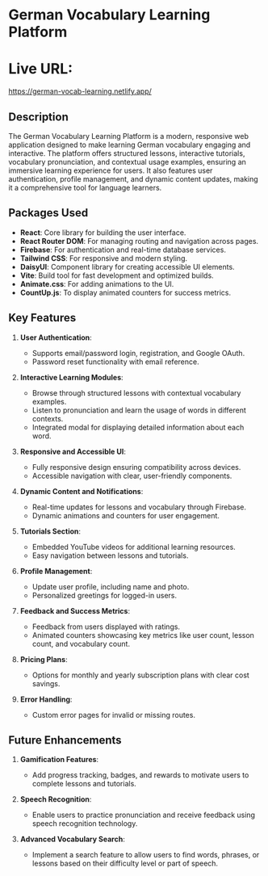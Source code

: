 # German Vocabulary Learning Platform

# Live URL:
https://german-vocab-learning.netlify.app/

## Description

The German Vocabulary Learning Platform is a modern, responsive web application designed to make learning German vocabulary engaging and interactive. The platform offers structured lessons, interactive tutorials, vocabulary pronunciation, and contextual usage examples, ensuring an immersive learning experience for users. It also features user authentication, profile management, and dynamic content updates, making it a comprehensive tool for language learners.

## Packages Used

- **React**: Core library for building the user interface.
- **React Router DOM**: For managing routing and navigation across pages.
- **Firebase**: For authentication and real-time database services.
- **Tailwind CSS**: For responsive and modern styling.
- **DaisyUI**: Component library for creating accessible UI elements.
- **Vite**: Build tool for fast development and optimized builds.
- **Animate.css**: For adding animations to the UI.
- **CountUp.js**: To display animated counters for success metrics.

## Key Features

1. **User Authentication**:
   - Supports email/password login, registration, and Google OAuth.
   - Password reset functionality with email reference.

2. **Interactive Learning Modules**:
   - Browse through structured lessons with contextual vocabulary examples.
   - Listen to pronunciation and learn the usage of words in different contexts.
   - Integrated modal for displaying detailed information about each word.

3. **Responsive and Accessible UI**:
   - Fully responsive design ensuring compatibility across devices.
   - Accessible navigation with clear, user-friendly components.

4. **Dynamic Content and Notifications**:
   - Real-time updates for lessons and vocabulary through Firebase.
   - Dynamic animations and counters for user engagement.

5. **Tutorials Section**:
   - Embedded YouTube videos for additional learning resources.
   - Easy navigation between lessons and tutorials.

6. **Profile Management**:
   - Update user profile, including name and photo.
   - Personalized greetings for logged-in users.

7. **Feedback and Success Metrics**:
   - Feedback from users displayed with ratings.
   - Animated counters showcasing key metrics like user count, lesson count, and vocabulary count.

8. **Pricing Plans**:
   - Options for monthly and yearly subscription plans with clear cost savings.

9. **Error Handling**:
   - Custom error pages for invalid or missing routes.

## Future Enhancements

1. **Gamification Features**:
   - Add progress tracking, badges, and rewards to motivate users to complete lessons and tutorials.

2. **Speech Recognition**:
   - Enable users to practice pronunciation and receive feedback using speech recognition technology.

3. **Advanced Vocabulary Search**:
   - Implement a search feature to allow users to find words, phrases, or lessons based on their difficulty level or part of speech.



